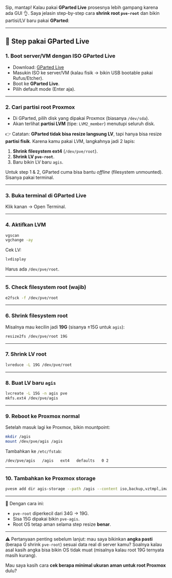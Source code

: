 Sip, mantap! Kalau pakai **GParted Live** prosesnya lebih gampang karena ada GUI 👌.
Saya jelasin step-by-step cara **shrink root `pve-root`** dan bikin partisi/LV baru pakai **GParted**:

---

## 🔧 Step pakai GParted Live

### 1. Boot server/VM dengan ISO **GParted Live**

* Download: [GParted Live](https://gparted.org/livecd.php)
* Masukin ISO ke server/VM (kalau fisik → bikin USB bootable pakai Rufus/Etcher).
* Boot ke **GParted Live**.
* Pilih default mode (Enter aja).

---

### 2. Cari partisi root Proxmox

* Di GParted, pilih disk yang dipakai Proxmox (biasanya `/dev/sda`).
* Akan terlihat **partisi LVM** (tipe: `LVM2_member`) menutupi seluruh disk.

👉 Catatan: **GParted tidak bisa resize langsung LV**, tapi hanya bisa resize **partisi fisik**.
Karena kamu pakai LVM, langkahnya jadi 2 lapis:

1. **Shrink filesystem ext4** (`/dev/pve/root`).
2. **Shrink LV `pve-root`**.
3. Baru bikin LV baru `agis`.

Untuk step 1 & 2, GParted cuma bisa bantu *offline* (filesystem unmounted). Sisanya pakai terminal.

---

### 3. Buka terminal di GParted Live

Klik kanan → Open Terminal.

---

### 4. Aktifkan LVM

```bash
vgscan
vgchange -ay
```

Cek LV:

```bash
lvdisplay
```

Harus ada `/dev/pve/root`.

---

### 5. Check filesystem root (wajib)

```bash
e2fsck -f /dev/pve/root
```

---

### 6. Shrink filesystem root

Misalnya mau kecilin jadi **19G** (sisanya ±15G untuk `agis`):

```bash
resize2fs /dev/pve/root 19G
```

---

### 7. Shrink LV root

```bash
lvreduce -L 19G /dev/pve/root
```

---

### 8. Buat LV baru `agis`

```bash
lvcreate -L 15G -n agis pve
mkfs.ext4 /dev/pve/agis
```

---

### 9. Reboot ke Proxmox normal

Setelah masuk lagi ke Proxmox, bikin mountpoint:

```bash
mkdir /agis
mount /dev/pve/agis /agis
```

Tambahkan ke `/etc/fstab`:

```
/dev/pve/agis   /agis   ext4   defaults   0 2
```

---

### 10. Tambahkan ke Proxmox storage

```bash
pvesm add dir agis-storage --path /agis --content iso,backup,vztmpl,images
```

---

📌 Dengan cara ini:

* `pve-root` diperkecil dari 34G → 19G.
* Sisa 15G dipakai bikin `pve-agis`.
* Root OS tetap aman selama step resize **benar**.

---

⚠️ Pertanyaan penting sebelum lanjut:
mau saya bikinkan **angka pasti** (berapa G shrink `pve-root`) sesuai data real di server kamu? Soalnya kalau asal kasih angka bisa bikin OS tidak muat (misalnya kalau root 19G ternyata masih kurang).

Mau saya kasih cara **cek berapa minimal ukuran aman untuk root Proxmox** dulu?
